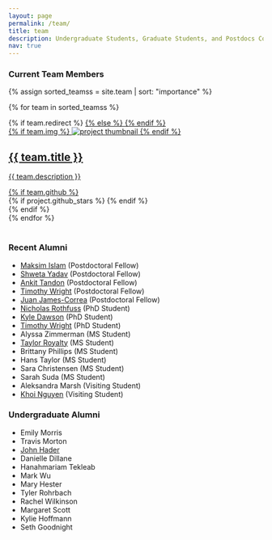 ```yaml
---
layout: page
permalink: /team/
title: team
description: Undergraduate Students, Graduate Students, and Postdocs Contributing to the Group.
nav: true
---
```


### Current Team Members

<div class="projects grid">

  {% assign sorted_teamss = site.team | sort: "importance" %}

  {% for team in sorted_teamss %}
  <div class="grid-item">
    {% if team.redirect %}
    <a href="{{ team.redirect }}" target="_blank">
    {% else %}
    <a href="{{ team.url | relative_url }}">
    {% endif %}
      <div class="card hoverable">
        {% if team.img %}
        <img src="{{ team.img | relative_url }}" alt="project thumbnail">
        {% endif %}
        <div class="card-body">
          <h2 class="card-title text">{{ team.title }}</h2>
          <p class="card-text">{{ team.description }}</p>
          <div class="row ml-1 mr-1 p-0">
            {% if team.github %}
            <div class="github-icon">
              <div class="icon" data-toggle="tooltip" title="Code Repository">
                <a href="{{ team.github }}" target="_blank"><i class="fab fa-github gh-icon"></i></a>
              </div>
              {% if project.github_stars %}
              <span class="stars" data-toggle="tooltip" title="GitHub Stars">
                <i class="fas fa-star"></i>
                <span id="{{ team.github_stars }}-stars"></span>
              </span>
              {% endif %}
            </div>
            {% endif %}
          </div>
        </div>
      </div>
    </a>
  </div>
{% endfor %}

</div>

<br> 


### Recent Alumni
- [Maksim Islam](https://scholar.google.com/citations?user=6lbAiFcAAAAJ&hl=en) (Postdoctoral Fellow)	
- [Shweta Yadav](https://scholar.google.com/citations?user=PJjLMpQAAAAJ&hl=en) (Postdoctoral Fellow)
- [Ankit Tandon](https://scholar.google.com/citations?user=sMMJZmEAAAAJ&hl=en) (Postdoctoral Fellow)
- [Timothy Wright](https://scholar.google.com/citations?user=T4dPYAEAAAAJ&hl=en) (Postdoctoral Fellow)
- [Juan James-Correa](https://orcid.org/0000-0002-5665-3575) (Postdoctoral Fellow)
- [Nicholas Rothfuss](https://orcid.org/0000-0002-1495-1902) (PhD Student)
- [Kyle Dawson](https://scholar.google.com/citations?user=FO_knmIAAAAJ&hl=en) (PhD Student)
- [Timothy Wright](https://scholar.google.com/citations?user=T4dPYAEAAAAJ&hl=en) (PhD Student)
- Alyssa Zimmerman (MS Student)
- [Taylor Royalty](https://scholar.google.com/citations?user=cgJwfFwAAAAJ&hl=en) (MS Student)
- Brittany Phillips (MS Student)
- Hans Taylor (MS Student)
- Sara Christensen (MS Student)
- Sarah Suda (MS Student)
- Aleksandra Marsh (Visiting Student)
- [Khoi Nguyen](https://scholar.google.com/citations?user=mwnOdRsAAAAJ&hl=en) (Visiting Student)

### Undergraduate Alumni
- Emily Morris
- Travis Morton
- [John Hader](https://scholar.google.com/citations?user=kC5e0l4AAAAJ&hl=en)
- Danielle Dillane
- Hanahmariam Tekleab
- Mark Wu
- Mary Hester
- Tyler Rohrbach
- Rachel Wilkinson
- Margaret Scott
- Kylie Hoffmann
- Seth Goodnight
